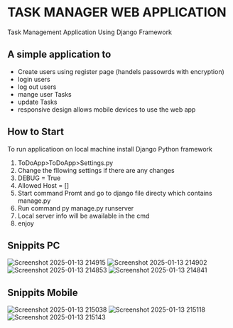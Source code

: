 # TASK MANAGER WEB APPLICATION 
Task Management Application Using Django Framework

## A simple application to 
  - Create users using register page (handels passowrds with encryption)
  - login users
  - log out users
  - mange user Tasks
  - update Tasks
  - responsive design allows mobile devices to use the web app
## How to Start
To run applicatioon on local machine install Django Python framework
  1. ToDoApp>ToDoApp>Settings.py
  2. Change the fllowing settings if there are any changes
  3. DEBUG = True
  4. Allowed Host = []
  5. Start command Promt and go to django file directy which contains manage.py
  6. Run command py manage.py runserver
  7. Local server info will be awailable in the cmd
  8. enjoy
## Snippits PC
  ![Screenshot 2025-01-13 214915](https://github.com/user-attachments/assets/72d5228b-71f4-4ba3-b0a1-182db87326e0)
  ![Screenshot 2025-01-13 214902](https://github.com/user-attachments/assets/ebe71136-cabf-4f6d-86d1-52247fdd7247)
  ![Screenshot 2025-01-13 214853](https://github.com/user-attachments/assets/352f148d-ccaf-41ce-a41c-d1c4518a028a)
  ![Screenshot 2025-01-13 214841](https://github.com/user-attachments/assets/2aca0079-75a2-4f92-80d2-b1e97d36adaa)

## Snippits Mobile
  ![Screenshot 2025-01-13 215038](https://github.com/user-attachments/assets/1d5702b7-7dd6-460f-8fa2-18c4744366aa)
  ![Screenshot 2025-01-13 215118](https://github.com/user-attachments/assets/9f6af07c-c993-4dde-aa11-2f7a2ae64676)
  ![Screenshot 2025-01-13 215143](https://github.com/user-attachments/assets/2ff65ad1-bcde-4598-a253-b1f2a212ae50)

